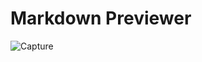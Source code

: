 # Markdown Previewer
![Capture](https://user-images.githubusercontent.com/37222497/91562972-b8cd9d00-e95b-11ea-8786-68d83f4b4e68.PNG)
